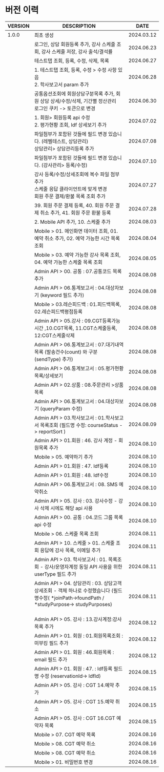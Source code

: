 <br/>
<br/>

# 버전 이력

| VERSION | DESCRIPTION                                                                                                                | DATE       |
|---------|----------------------------------------------------------------------------------------------------------------------------|------------|
| 1.0.0   | 최초 생성                                                                                                                      | 2024.03.12 |
|         | 로그인, 상담 회원등록 추가, 강사 스케줄 조회, 강사 스케줄 저장, 강사 출석/결석률                                                                           | 2024.06.23 |
|         | 테스트탭 조회, 등록, 수정, 삭제, 목록                                                                                                    | 2024.06.27 |
|         | 1. 테스트탭 조회, 등록, 수정 > 수정 사항 있음<br/> 2. 학사보고서 param 추가                                                                       | 2024.06.28 |
|         | 공통옵션조회에 회원상담구분목록 추가, 회원 상담 상세/수정/삭제, 기간별 정산관리<br/>로그인 쿠키 -> 토큰으로 변경                                                        | 2024.06.30 |
|         | 1. 회원> 회원등록 api 수정 <br/> 2. 평가현황 조회, ldf 상세보기 추가                                                                           | 2024.07.02 |
|         | 파일첨부가 포함된 것들에 필드 변경 있습니다. (레벨테스트, 상담관리)<br/> 상담관리> 상담관리등록 추가<br/>                                                          | 2024.07.08 |
|         | 파일첨부가 포함된 것들에 필드 변경 있습니다. (강사관리> 등록/수정)                                                                                    | 2024.07.10 |
|         | 강사 등록/수정/상세조회에 복수 파일 첨부 추가<br/>스케줄 응답 클라이언트에 맞게 변경<br/>회원 주문 결제/환불 목록 조회 추가                                                | 2024.07.27 |
|         | 39. 회원 주문 결제 등록, 40. 회원 주문 결제 취소 추가, 41. 회원 주문 환불 등록                                                                       | 2024.07.28 |
|         | 2. Mobile API 추가, 10. 스케줄 추가                                                                                               | 2024.08.03 |
|         | Mobile > 01. 메인화면 데이터 조회, 01. 예약 취소 추가, 02. 예약 가능한 시간 목록 조회                                                                | 2024.08.04 |
|         | Mobile > 03. 예약 가능한 강사 목록 조회, 04. 예약 가능한 스케줄 목록 조회                                                                         | 2024.08.05 |
|         | Admin API > 00. 공통 : 07.공통코드 목록 추가 <br/>                                                                                   | 2024.08.08 |
|         | Admin API > 06.통계보고서 : 04.대상자보기 (keyword 필드 추가)<br/>                                                                       | 2024.08.08 |
|         | Mobile > 03.레슨피드백 : 01.피드백목록, 02.레슨피드백평점등록  <br/>                                                                          | 2024.08.08 |
|         | Admin API > 05.강사 : 09.CGT등록가능시간 ,10.CGT목록, 11.CGT스케줄등록, 12:CGT스케줄삭제<br/>                                                  | 2024.08.08 |
|         | Admin API > 06.통계보고서 : 07.대기내역목록 (발송건수(count) 와 구분(sendType) 추가) <br/>                                                     | 2024.08.08 |
|         | Admin API > 06.통계보고서 : 05.평가현황목록/상세보기   <br/>                                                                              | 2024.08.08 |
|         | Admin API > 02.상품 : 08.주문관리 >상품목록                                                                                          | 2024.08.08 |
|         | Admin API > 06.통계보고서 : 04.대상자보기 (queryParam 수정)                                                                            | 2024.08.08 |
|         | Admin API > 03.학사보고서 : 01.학사보고서 목록조회 (필드명 수정: courseStatus -> reportSort )                                                 | 2024.08.09 |
|         | Admin API > 01.회원 : 46. 강사 계정 - 회원목록 추가                                                                                    | 2024.08.10 |
|         | Mobile > 05. 예약하기 추가                                                                                                       | 2024.08.10 |
|         | Admin API > 01.회원 : 47. ldf등록                                                                                              | 2024.08.10 |
|         | Admin API > 01.회원 : 48. ldf수정                                                                                              | 2024.08.10 |
|         | Admin API > 06.통계보고서 : 08. SMS 예약취소                                                                                        | 2024.08.10 |
|         | Admin API > 05. 강사 : 03. 강사수정 - 강사 삭제 시에도 해당 api 사용                                                                        | 2024.08.10 |
|         | Admin API > 00. 공통 : 04.코드 그룹 목록 api 수정                                                                                    | 2024.08.10 |
|         | Mobile > 06. 스케줄 목록 조회                                                                                                     | 2024.08.11 |
|         | Admin API > 10. 스케줄 > 01. 스케줄 조회 응답에 강사 목록, 이메일 추가                                                                         | 2024.08.11 |
|         | Admin API > 03. 학사보고서 : 01. 목록조회 - 강사/운영자계정 동일 API 사용을 위한 userType 필드 추가                                                   | 2024.08.11 |
|         | Admin API > 04. 상담관리 : 03. 상담고객 상세조회 -  객체 하나로 수정했습니다 (필드명수정( *joinPath->foundPath / *studyPurpose-> studyPurposes)<br/><br/> | 2024.08.11 |
|         | Admin API > 05. 강사 : 13.강사계정:강사목록 추가                                                                                       | 2024.08.12 |
|         | Admin API > 01. 회원 : 01.회원목록조회 : 미부킹 필드 추가                                                                                 | 2024.08.12 |
|         | Admin API > 01. 회원 : 46.회원목록 : email 필드 추가                                                                                 | 2024.08.12 |
|         | Admin API > 01. 회원 : 47. : ldf등록 필드명 수정 (reservationId-> ldfId)                                                            | 2024.08.15 |
|         | Admin API > 05. 강사 : CGT 14.예약 추가                                                                                          | 2024.08.15 |
|         | Admin API > 05. 강사 : CGT 15.예약 취소                                                                                          | 2024.08.15 |
|         | Admin API > 05. 강사 : CGT 16.CGT 예약자 목록                                                                                     | 2024.08.15 |
|         | Mobile > 07. CGT 예약 목록                                                                                                     | 2024.08.16 |
|         | Mobile > 08. CGT 예약 취소                                                                                                     | 2024.08.16 |
|         | Mobile > 08. CGT 예약 취소                                                                                                     | 2024.08.16 |
|         | Mobile > 01. 비밀번호 변경                                                                                                       | 2024.08.16 |
            
            
<br/>
<br/>